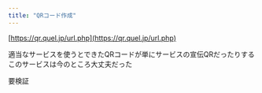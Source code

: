 ```yaml
---
title: "QRコード作成"
---
```


[https://qr.quel.jp/url.php](https://qr.quel.jp/url.php)

適当なサービスを使うとできたQRコードが単にサービスの宣伝QRだったりする
このサービスは今のところ大丈夫だった

要検証
